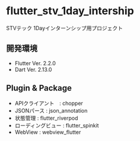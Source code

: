 # flutter_stv_1day_intership

STVテック 1Dayインターンシップ用プロジェクト

## 開発環境

- Flutter Ver. 2.2.0
- Dart Ver. 2.13.0

## Plugin & Package
- APIクライアント　: chopper
- JSONパース : json_annotation
- 状態管理 : flutter_riverpod
- ローディングビュー : flutter_spinkit
- WebView : webview_flutter
